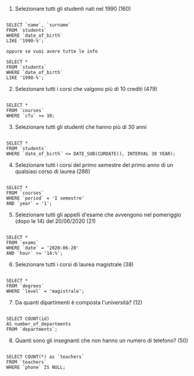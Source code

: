 1. Selezionare tutti gli studenti nati nel 1990 (160)

```MYSQL

SELECT `name`, `surname`
FROM `students`
WHERE `date_of_birth`
LIKE '1990-%';

oppure se vuoi avere tutte le info

SELECT *
FROM `students`
WHERE `date_of_birth`
LIKE '1990-%';

```

2. Selezionare tutti i corsi che valgono più di 10 crediti (479)

```MYSQL

SELECT *
FROM `courses`
WHERE `cfu` >= 10;

```

3. Selezionare tutti gli studenti che hanno più di 30 anni

```MYSQL

SELECT *
FROM `students`
WHERE `date_of_birth` <= DATE_SUB(CURDATE(), INTERVAL 30 YEAR);

```

4. Selezionare tutti i corsi del primo semestre del primo anno di un qualsiasi corso di laurea (286)

```MYSQL

SELECT *
FROM `courses`
WHERE `period` = 'I semestre'
AND `year` = '1';

```

5. Selezionare tutti gli appelli d'esame che avvengono nel pomeriggio (dopo le 14) del 20/06/2020 (21)

```MYSQL

SELECT *
FROM `exams`
WHERE `date` = '2020-06-20'
AND `hour` >= '14:%';

```

6. Selezionare tutti i corsi di laurea magistrale (38)

```MYSQL

SELECT *
FROM `degrees`
WHERE `level` = 'magistrale';

```

7. Da quanti dipartimenti è composta l'università? (12)

```MYSQL

SELECT COUNT(id)
AS number_of_departments
FROM `departments`;

```

8. Quanti sono gli insegnanti che non hanno un numero di telefono? (50)

```MYSQL

SELECT COUNT(*) as `teachers`
FROM `teachers`
WHERE `phone` IS NULL;
```
